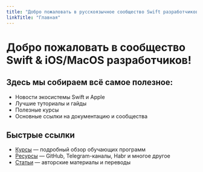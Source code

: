 ```yaml
---
title: "Добро пожаловать в русскоязычное сообщество Swift разработчиков"
linkTitle: "Главная"
---
```


# Добро пожаловать в сообщество Swift & iOS/MacOS разработчиков!

## Здесь мы собираем всё самое полезное:

- Новости экосистемы Swift и Apple
- Лучшие туториалы и гайды
- Полезные курсы
- Основные ссылки на документацию и сообщества

## Быстрые ссылки

- [Курсы](/courses/) — подробный обзор обучающих программ
- [Ресурсы](/resources/) — GitHub, Telegram-каналы, Habr и многое другое
- [Статьи](/articles/) — авторские материалы и переводы

<!-- TODO: Добавить отображение карточек в дальнейшем по статьям, курсам и тд -->